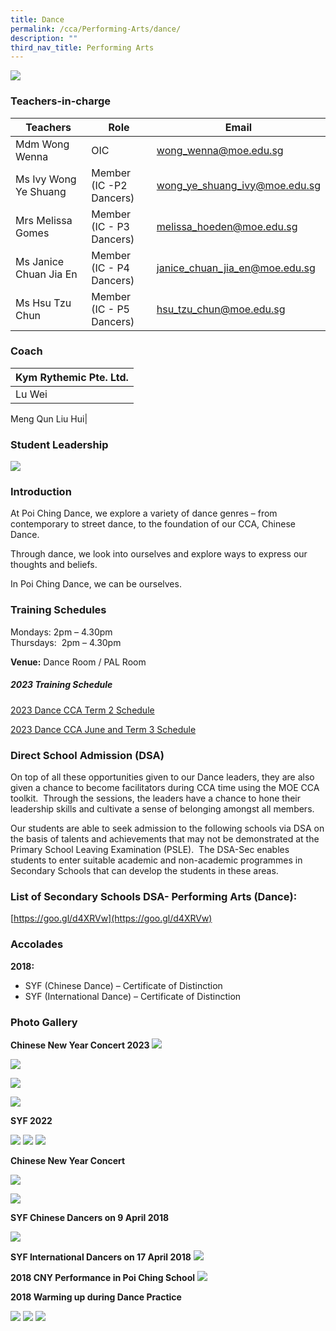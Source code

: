 ```yaml
---
title: Dance
permalink: /cca/Performing-Arts/dance/
description: ""
third_nav_title: Performing Arts
---
```

![](/images/2018-Dance-Leaders_FY.jpg)

### Teachers-in-charge



| Teachers | Role | Email |
| -------- | -------- | -------- |
| Mdm Wong Wenna     | OIC |  wong_wenna@moe.edu.sg |
| Ms Ivy Wong Ye Shuang      | Member <br>(IC -P2 Dancers)    | wong_ye_shuang_ivy@moe.edu.sg |
|  Mrs Melissa Gomes     | Member <br>(IC - P3 Dancers) | melissa_hoeden@moe.edu.sg |
|  Ms Janice Chuan Jia En     | Member <br>(IC - P4 Dancers)   | janice_chuan_jia_en@moe.edu.sg | 
Ms Hsu Tzu Chun  | Member <br>(IC - P5 Dancers)   | hsu_tzu_chun@moe.edu.sg |

### Coach

| Kym Rythemic Pte. Ltd. | 
| ------ |
| Lu Wei
Meng Qun
Liu Hui|


### Student Leadership

![](/images/Dance%20CCA%20Leaders.png) 


### Introduction

At Poi Ching Dance, we explore a variety of dance genres – from contemporary to street dance, to the foundation of our CCA, Chinese Dance.

Through dance, we look into ourselves and explore ways to express our thoughts and beliefs.

In Poi Ching Dance, we can be ourselves.


### Training Schedules


Mondays: 2pm – 4.30pm <br>
Thursdays:&nbsp; 2pm – 4.30pm <br>

**Venue:**
Dance Room / PAL Room



##### **2023 Training Schedule**

[2023 Dance CCA Term 2 Schedule]()

[2023 Dance CCA June and Term 3 Schedule]()




### Direct School Admission (DSA)

On top of all these opportunities given to our Dance leaders, they are also given a chance to become facilitators during CCA time using the MOE CCA toolkit.&nbsp; Through the sessions, the leaders have a chance to hone their leadership skills and cultivate a sense of belonging amongst all members.

Our students are able to seek admission to the following schools via DSA on the basis of talents and achievements that may not be demonstrated at the Primary School Leaving Examination (PSLE).&nbsp; The DSA-Sec enables students to enter suitable academic and non-academic programmes in Secondary Schools that can develop the students in these areas.&nbsp;

### List of Secondary Schools DSA- Performing Arts (Dance):

[https://goo.gl/d4XRVw](https://goo.gl/d4XRVw)

### Accolades

**2018:**

*   SYF (Chinese Dance) – Certificate of Distinction
*   SYF (International Dance) – Certificate of Distinction

### Photo Gallery
**Chinese New Year Concert 2023**
![](/images/ch%20dance%20CNY%201.jpg)

![](/images/ch%20dance%20CNY2.jpg)

![](/images/ch%20dance%20CNY%203.jpg)

![](/images/ch%20dance%20cny%204.jpg)


**SYF 2022**

![](/images/SYF-2022-Chinese-Dance-A-768x432.jpg)
![](/images/SYF-2022-Chinese-Dance-B-768x432.jpg)
![](/images/SYF-2022-International-Dance-768x576.jpg)

**Chinese New Year Concert**

![](/images/CD2021.png)



![](/images/dance1.jpg)

**SYF Chinese Dancers on 9 April 2018**

![](/images/dance2.jpg)

**SYF International Dancers on 17 April 2018**
![](/images/ch_2.jpg)

**2018 CNY Performance in Poi Ching School**
![](/images/ch_3.jpg)

**2018&nbsp;Warming up during Dance Practice**

![](/images/ch4.jpg)
![](/images/ch5.jpg)
![](/images/ch6.jpg)